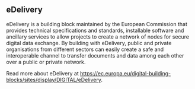 ## eDelivery

eDelivery is a building block maintained by the European Commission that provides technical specifications and standards, installable software and ancillary services to allow projects to create a network of nodes for secure digital data exchange. By building with eDelivery, public and private organisations from different sectors can easily create a safe and interoperable channel to transfer documents and data among each other over a public or private network.

Read more about eDelivery at https://ec.europa.eu/digital-building-blocks/sites/display/DIGITAL/eDelivery.
